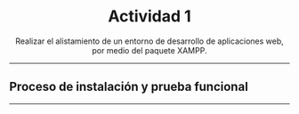 <div align="center">
  <h1>Actividad 1</h1> 

  Realizar el alistamiento de un entorno de desarrollo de aplicaciones web, por medio del paquete XAMPP.
</div>

***
## Proceso de instalación y prueba funcional
***
